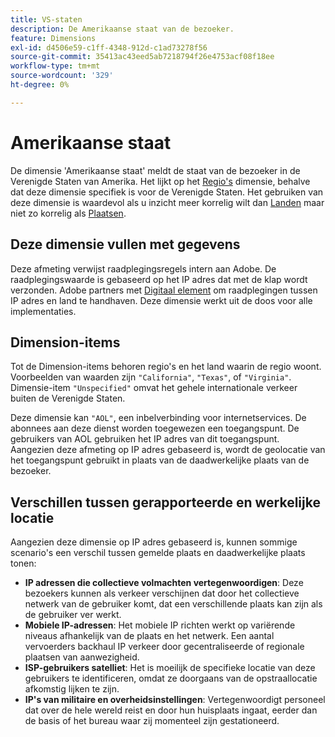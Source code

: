 ```yaml
---
title: VS-staten
description: De Amerikaanse staat van de bezoeker.
feature: Dimensions
exl-id: d4506e59-c1ff-4348-912d-c1ad73278f56
source-git-commit: 35413ac43eed5ab7218794f26e4753acf08f18ee
workflow-type: tm+mt
source-wordcount: '329'
ht-degree: 0%

---
```


# Amerikaanse staat

De dimensie &#39;Amerikaanse staat&#39; meldt de staat van de bezoeker in de Verenigde Staten van Amerika. Het lijkt op het [Regio&#39;s](regions.md) dimensie, behalve dat deze dimensie specifiek is voor de Verenigde Staten. Het gebruiken van deze dimensie is waardevol als u inzicht meer korrelig wilt dan [Landen](countries.md) maar niet zo korrelig als [Plaatsen](cities.md).

## Deze dimensie vullen met gegevens

Deze afmeting verwijst raadplegingsregels intern aan Adobe. De raadplegingswaarde is gebaseerd op het IP adres dat met de klap wordt verzonden. Adobe partners met [Digitaal element](https://www.digitalelement.com/) om raadplegingen tussen IP adres en land te handhaven. Deze dimensie werkt uit de doos voor alle implementaties.

## Dimension-items

Tot de Dimension-items behoren regio&#39;s en het land waarin de regio woont. Voorbeelden van waarden zijn `"California"`, `"Texas"`, of `"Virginia"`. Dimensie-item `"Unspecified"` omvat het gehele internationale verkeer buiten de Verenigde Staten.

Deze dimensie kan `"AOL"`, een inbelverbinding voor internetservices. De abonnees aan deze dienst worden toegewezen een toegangspunt. De gebruikers van AOL gebruiken het IP adres van dit toegangspunt. Aangezien deze afmeting op IP adres gebaseerd is, wordt de geolocatie van het toegangspunt gebruikt in plaats van de daadwerkelijke plaats van de bezoeker.

## Verschillen tussen gerapporteerde en werkelijke locatie

Aangezien deze dimensie op IP adres gebaseerd is, kunnen sommige scenario&#39;s een verschil tussen gemelde plaats en daadwerkelijke plaats tonen:

* **IP adressen die collectieve volmachten vertegenwoordigen**: Deze bezoekers kunnen als verkeer verschijnen dat door het collectieve netwerk van de gebruiker komt, dat een verschillende plaats kan zijn als de gebruiker ver werkt.
* **Mobiele IP-adressen**: Het mobiele IP richten werkt op variërende niveaus afhankelijk van de plaats en het netwerk. Een aantal vervoerders backhaul IP verkeer door gecentraliseerde of regionale plaatsen van aanwezigheid.
* **ISP-gebruikers satelliet**: Het is moeilijk de specifieke locatie van deze gebruikers te identificeren, omdat ze doorgaans van de opstraallocatie afkomstig lijken te zijn.
* **IP&#39;s van militaire en overheidsinstellingen**: Vertegenwoordigt personeel dat over de hele wereld reist en door hun huisplaats ingaat, eerder dan de basis of het bureau waar zij momenteel zijn gestationeerd.
